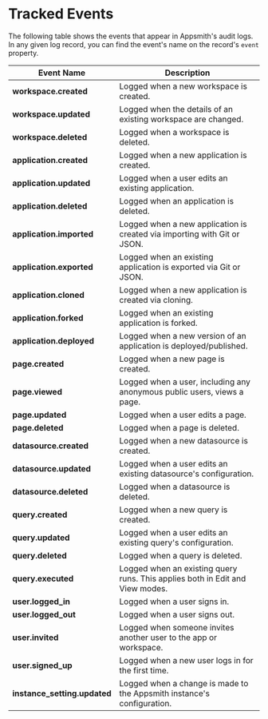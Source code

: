 # Tracked Events

The following table shows the events that appear in Appsmith's audit logs. In any given log record, you can find the event's name on the record's `event` property.

| Event Name                    | Description                                                                   |
| ----------------------------- | ----------------------------------------------------------------------------- |
| **workspace.created**         | Logged when a new workspace is created.                                       |
| **workspace.updated**         | Logged when the details of an existing workspace are changed.                 |
| **workspace.deleted**         | Logged when a workspace is deleted.                                           |
| **application.created**       | Logged when a new application is created.                                     |
| **application.updated**       | Logged when a user edits an existing application.                             |
| **application.deleted**       | Logged when an application is deleted.                                        |
| **application.imported**      | Logged when a new application is created via importing with Git or JSON.      |
| **application.exported**      | Logged when an existing application is exported via Git or JSON.              |
| **application.cloned**        | Logged when a new application is created via cloning.                         |
| **application.forked**        | Logged when an existing application is forked.                                |
| **application.deployed**      | Logged when a new version of an application is deployed/published.            |
| **page.created**              | Logged when a new page is created.                                            |
| **page.viewed**               | Logged when a user, including any anonymous public users, views a page.       |
| **page.updated**              | Logged when a user edits a page.                                              |
| **page.deleted**              | Logged when a page is deleted.                                                |
| **datasource.created**        | Logged when a new datasource is created.                                      |
| **datasource.updated**        | Logged when a user edits an existing datasource's configuration.              |
| **datasource.deleted**        | Logged when a datasource is deleted.                                          |
| **query.created**             | Logged when a new query is created.                                           |
| **query.updated**             | Logged when a user edits an existing query's configuration.                   |
| **query.deleted**             | Logged when a query is deleted.                                               |
| **query.executed**            | Logged when an existing query runs. This applies both in Edit and View modes. |
| **user.logged\_in**           | Logged when a user signs in.                                                  |
| **user.logged\_out**          | Logged when a user signs out.                                                 |
| **user.invited**              | Logged when someone invites another user to the app or workspace.             |
| **user.signed\_up**           | Logged when a new user logs in for the first time.                            |
| **instance\_setting.updated** | Logged when a change is made to the Appsmith instance's configuration.        |
